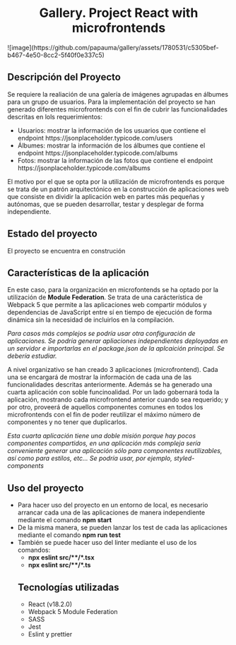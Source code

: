 <h1 align='center'>Gallery. Project React with microfrontends</h1>
![image](https://github.com/papauma/gallery/assets/1780531/c5305bef-b467-4e50-8cc2-5f40f0e337c5)

<h2>Descripción del Proyecto</h2>
Se requiere la realiación de una galería de imágenes agrupadas en álbumes para un grupo  de usuarios.
Para la implementación del proyecto se han generado diferentes microfrontends con el fin de cubrir las funcionalidades descritas en lols requerimientos:
<ul>
  <li>Usuarios: mostrar la información de los usuarios que contiene el endpoint https://jsonplaceholder.typicode.com/users</li>
  <li>Álbumes: mostrar la información de los álbumes que contiene el endpoint https://jsonplaceholder.typicode.com/albums</li>
  <li>Fotos: mostrar la información de las fotos que contiene el endpoint https://jsonplaceholder.typicode.com/albums</li>
</ul>
El motivo por el que se opta por la utilización de microfrontends es porque se trata de un patrón arquitectónico en la construcción de aplicaciones web que consiste en dividir la aplicación web en partes más pequeñas y autónomas, que se pueden desarrollar, testar y desplegar de forma independiente.

<h2>Estado del proyecto</h2>
El proyecto se encuentra en construción

<h2>Características de la aplicación</h2>
En este caso, para la organización en microfontends se ha optado por la utilización de <B>Module Federation</B>. Se trata de una carácterística de Webpack 5 que permite a las aplicaciones web compartir módulos y dependencias de JavaScript entre sí en tiempo de ejecución de forma dinámica sin la necesidad de incluirlos en la compilación.

<i>Para casos más complejos se podría usar otra configuración de aplicaciones. Se podría generar apliaciones independientes deployadas en un servidor e importarlas en el package.json de la aplcaición principal. Se debería estudiar.</i>

A nivel organizativo se han creado 3 aplicaciones (microfrontend). Cada una se encargará de mostrar la información de cada una de las funcionalidades descritas anteriormente.
Además se ha generado una cuarta aplicación con soble funcinoalidad. Por un lado gobernará toda la aplicación, mostrando cada microfrontend anterior cuando sea requerido; y por otro, proveerá de aquellos componentes comunes en todos los microfrontends con el fin de poder reutilizar el máximo número de componentes y no tener que duplicarlos.

<i>Esta cuarta aplicación tiene una doble misión porque hay pocos componentes compartidos, en una aplicación más compleja sería conveniente generar una aplicación sólo para componentes reutilizables, así como para estilos, etc... Se podría usar, por ejemplo, styled-components</i>

<h2>Uso del proyecto</h2>
<ul>
  <li>Para hacer uso del proyecto en un entorno de local, es necesario arrancar cada una de las aplicaciones de manera independiente mediante el comando <b>npm start</b></li>
  <li>De la misma manera, se pueden lanzar los test de cada las aplicaciones mediante el comando <b>npm run test</b></li>
  <li>También se puede hacer uso del linter mediante el uso de los comandos:
    <ul>
      <li><b>npx eslint src/**/*.tsx</b></li></li>
      <li><b>npx eslint src/**/*.ts</b></li>
</ul>

<h2>Tecnologías utilizadas</h2>
<ul>
  <li>React (v18.2.0)</li>
  <li>Webpack 5 Module Federation</li>
  <li>SASS</li>
  <li>Jest</li>
  <li>Eslint y prettier</li>
</ul>



